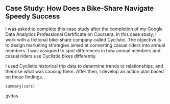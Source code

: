 ## Case Study: How Does a Bike-Share Navigate Speedy Success

I was asked to complete this case study after the completion of my Google Data Analytics Professional Certificate on Coursera. In this case study, I work with a fictional bike-share company called Cyclistic. The objective is to design marketing strategies aimed at converting casual riders into annual members. I was assigned to spot differences in how annual members and casual riders use Cyclistic bikes differently. 

I used Cyclistic historical trip data to determine trends or relationships, and theorise what was causing them. After then, I develop an action plan based on those findings. 

```{r cars}
summary(cars)
```
gvdas